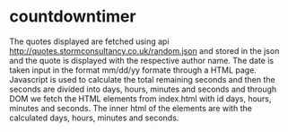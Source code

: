 # countdowntimer
The quotes displayed are fetched using api http://quotes.stormconsultancy.co.uk/random.json and stored in the json and the quote is displayed with the respective author name. 
The date is taken input in the format mm/dd/yy formate through a HTML page. 
Javascript is used to calculate the total remaining seconds and then the seconds are divided into days, hours, minutes and seconds and through DOM 
we fetch the HTML elements from index.html with id days, hours, minutes and seconds.
The inner html of the elements are with the calculated days, hours, minutes and seconds.

